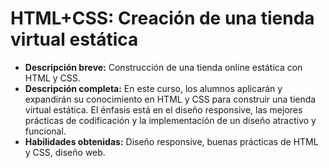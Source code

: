 # HTML+CSS: Creación de una tienda virtual estática

- **Descripción breve:** Construcción de una tienda online estática con HTML y CSS.
- **Descripción completa:** En este curso, los alumnos aplicarán y expandirán su conocimiento en HTML y CSS para construir una tienda virtual estática. El énfasis está en el diseño responsive, las mejores prácticas de codificación y la implementación de un diseño atractivo y funcional.
- **Habilidades obtenidas:** Diseño responsive, buenas prácticas de HTML y CSS, diseño web.
